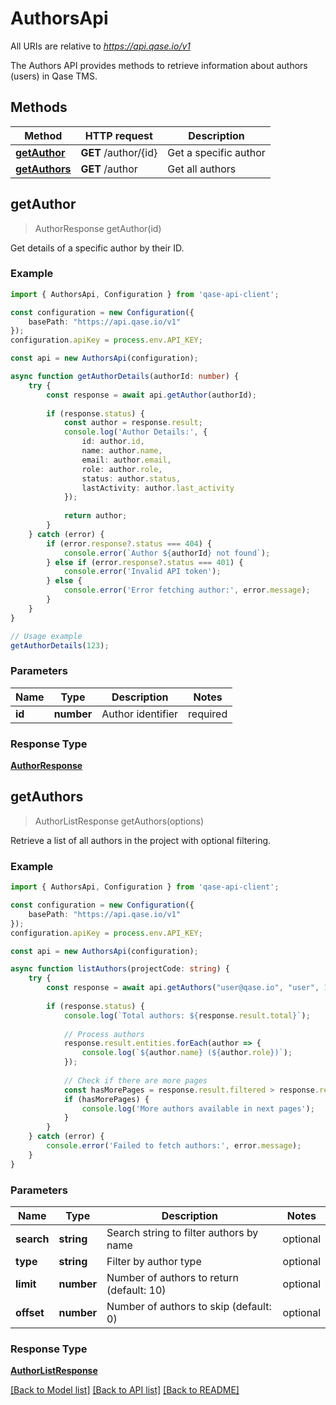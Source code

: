 # AuthorsApi

All URIs are relative to *<https://api.qase.io/v1>*

The Authors API provides methods to retrieve information about authors (users) in Qase TMS.

## Methods

Method | HTTP request | Description
------------- | ------------- | -------------
[**getAuthor**](AuthorsApi.md#getAuthor) | **GET** /author/{id} | Get a specific author
[**getAuthors**](AuthorsApi.md#getAuthors) | **GET** /author | Get all authors

## getAuthor

> AuthorResponse getAuthor(id)

Get details of a specific author by their ID.

### Example

```typescript
import { AuthorsApi, Configuration } from 'qase-api-client';

const configuration = new Configuration({
    basePath: "https://api.qase.io/v1"
});
configuration.apiKey = process.env.API_KEY;

const api = new AuthorsApi(configuration);

async function getAuthorDetails(authorId: number) {
    try {
        const response = await api.getAuthor(authorId);
        
        if (response.status) {
            const author = response.result;
            console.log('Author Details:', {
                id: author.id,
                name: author.name,
                email: author.email,
                role: author.role,
                status: author.status,
                lastActivity: author.last_activity
            });
            
            return author;
        }
    } catch (error) {
        if (error.response?.status === 404) {
            console.error(`Author ${authorId} not found`);
        } else if (error.response?.status === 401) {
            console.error('Invalid API token');
        } else {
            console.error('Error fetching author:', error.message);
        }
    }
}

// Usage example
getAuthorDetails(123);
```

### Parameters

Name | Type | Description | Notes
------------- | ------------- | ------------- | -------------
**id** | **number** | Author identifier | required

### Response Type

[**AuthorResponse**](AuthorResponse.md)

## getAuthors

> AuthorListResponse getAuthors(options)

Retrieve a list of all authors in the project with optional filtering.

### Example

```typescript
import { AuthorsApi, Configuration } from 'qase-api-client';

const configuration = new Configuration({
    basePath: "https://api.qase.io/v1"
});
configuration.apiKey = process.env.API_KEY;

const api = new AuthorsApi(configuration);

async function listAuthors(projectCode: string) {
    try {
        const response = await api.getAuthors("user@qase.io", "user", 10, 0);
        
        if (response.status) {
            console.log(`Total authors: ${response.result.total}`);
            
            // Process authors
            response.result.entities.forEach(author => {
                console.log(`${author.name} (${author.role})`);
            });
            
            // Check if there are more pages
            const hasMorePages = response.result.filtered > response.result.count;
            if (hasMorePages) {
                console.log('More authors available in next pages');
            }
        }
    } catch (error) {
        console.error('Failed to fetch authors:', error.message);
    }
}
```

### Parameters

Name | Type | Description | Notes
------------- | ------------- | ------------- | -------------
**search** | **string** | Search string to filter authors by name | optional
**type** | **string** | Filter by author type | optional
**limit** | **number** | Number of authors to return (default: 10) | optional
**offset** | **number** | Number of authors to skip (default: 0) | optional

### Response Type

[**AuthorListResponse**](AuthorListResponse.md)

[[Back to Model list]](../README.md#documentation-for-models) [[Back to API list]](../README.md#documentation-for-api-endpoints) [[Back to README]](../README.md)
